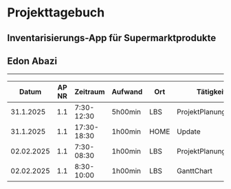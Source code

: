 # Projekttagebuch
## Inventarisierungs-App für Supermarktprodukte
## Edon Abazi
---
Datum|AP NR|Zeitraum|Aufwand|Ort|Tätigkeit|Probleme|Quellen
-----|-----|--------|-------|---|---------|--------|-------
31.1.2025|1.1|7:30-12:30|5h00min|LBS|ProjektPlanung|/|/
31.1.2025|1.1|17:30-18:30|1h00min|HOME|Update|/|/
02.02.2025|1.1|7:30-08:30|1h00min|LBS|ProjektPlanung_Ende|/|/ 
02.02.2025|1.1|8:30-10:00|1h00min|LBS|GanttChart|/|/ 




